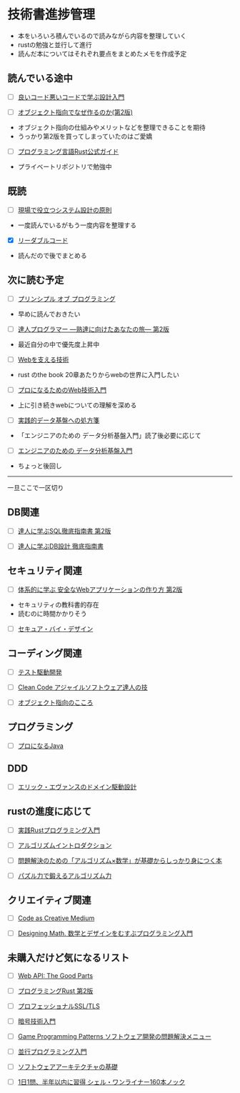# 技術書進捗管理
- 本をいろいろ積んでいるので読みながら内容を整理していく
- rustの勉強と並行して進行
- 読んだ本についてはそれぞれ要点をまとめたメモを作成予定

## 読んでいる途中

- [ ] [良いコード悪いコードで学ぶ設計入門](https://www.amazon.co.jp/%E8%89%AF%E3%81%84%E3%82%B3%E3%83%BC%E3%83%89-%E6%82%AA%E3%81%84%E3%82%B3%E3%83%BC%E3%83%89%E3%81%A7%E5%AD%A6%E3%81%B6%E8%A8%AD%E8%A8%88%E5%85%A5%E9%96%80-%E2%80%95%E4%BF%9D%E5%AE%88%E3%81%97%E3%82%84%E3%81%99%E3%81%84-%E6%88%90%E9%95%B7%E3%81%97%E7%B6%9A%E3%81%91%E3%82%8B%E3%82%B3%E3%83%BC%E3%83%89%E3%81%AE%E6%9B%B8%E3%81%8D%E6%96%B9-%E4%BB%99%E5%A1%B2/dp/4297127830)



- [ ] [オブジェクト指向でなぜ作るのか(第2版)](https://www.amazon.co.jp/%E3%82%AA%E3%83%96%E3%82%B8%E3%82%A7%E3%82%AF%E3%83%88%E6%8C%87%E5%90%91%E3%81%A7%E3%81%AA%E3%81%9C%E3%81%A4%E3%81%8F%E3%82%8B%E3%81%AE%E3%81%8B-%E7%AC%AC2%E7%89%88-%E5%B9%B3%E6%BE%A4-%E7%AB%A0/dp/4822284654)

- オブジェクト指向の仕組みやメリットなどを整理できることを期待
- うっかり第2版を買ってしまっていたのはご愛嬌






- [ ] [プログラミング言語Rust公式ガイド](https://www.amazon.co.jp/%E3%83%97%E3%83%AD%E3%82%B0%E3%83%A9%E3%83%9F%E3%83%B3%E3%82%B0%E8%A8%80%E8%AA%9ERust-%E5%85%AC%E5%BC%8F%E3%82%AC%E3%82%A4%E3%83%89-Steve-Klabnik/dp/4048930702/ref=sr_1_1?keywords=rust+%E5%85%AC%E5%BC%8F&qid=1647988405&sprefix=rust+kou%2Caps%2C227&sr=8-1)

- プライベートリポジトリで勉強中

## 既読
- [ ] [現場で役立つシステム設計の原則](https://www.amazon.co.jp/%E7%8F%BE%E5%A0%B4%E3%81%A7%E5%BD%B9%E7%AB%8B%E3%81%A4%E3%82%B7%E3%82%B9%E3%83%86%E3%83%A0%E8%A8%AD%E8%A8%88%E3%81%AE%E5%8E%9F%E5%89%87-%E5%A4%89%E6%9B%B4%E3%82%92%E6%A5%BD%E3%81%A7%E5%AE%89%E5%85%A8%E3%81%AB%E3%81%99%E3%82%8B%E3%82%AA%E3%83%96%E3%82%B8%E3%82%A7%E3%82%AF%E3%83%88%E6%8C%87%E5%90%91%E3%81%AE%E5%AE%9F%E8%B7%B5%E6%8A%80%E6%B3%95-%E5%A2%97%E7%94%B0-%E4%BA%A8/dp/477419087X/ref=sr_1_5?__mk_ja_JP=%E3%82%AB%E3%82%BF%E3%82%AB%E3%83%8A&crid=2TNQUXZLUV9QA&keywords=%E3%82%B7%E3%82%B9%E3%83%86%E3%83%A0%E8%A8%AD%E8%A8%88&qid=1647988479&sprefix=%E3%82%B7%E3%82%B9%E3%83%86%E3%83%A0%E8%A8%AD%E8%A8%88%2Caps%2C154&sr=8-5)

- 一度読んでいるがもう一度内容を整理する

- [x] [リーダブルコード](https://www.amazon.co.jp/%E3%83%AA%E3%83%BC%E3%83%80%E3%83%96%E3%83%AB%E3%82%B3%E3%83%BC%E3%83%89-%E2%80%95%E3%82%88%E3%82%8A%E8%89%AF%E3%81%84%E3%82%B3%E3%83%BC%E3%83%89%E3%82%92%E6%9B%B8%E3%81%8F%E3%81%9F%E3%82%81%E3%81%AE%E3%82%B7%E3%83%B3%E3%83%97%E3%83%AB%E3%81%A7%E5%AE%9F%E8%B7%B5%E7%9A%84%E3%81%AA%E3%83%86%E3%82%AF%E3%83%8B%E3%83%83%E3%82%AF-Theory-practice-Boswell/dp/4873115655/ref=pd_vtp_2/356-9707252-4285200?pd_rd_w=Nk8g8&pf_rd_p=949e26f5-c2ef-4c96-bfde-49d7614d0317&pf_rd_r=KTA9FV44R7G2N82Y5Q7F&pd_rd_r=6e749e5f-9ce3-4332-89b0-4216c9d61186&pd_rd_wg=3jWP8&pd_rd_i=4873115655&psc=1)

- 読んだので後でまとめる


## 次に読む予定

- [ ] [プリンシプル オブ プログラミング](https://www.amazon.co.jp/%E3%83%97%E3%83%AA%E3%83%B3%E3%82%B7%E3%83%97%E3%83%AB-%E3%82%AA%E3%83%96-%E3%83%97%E3%83%AD%E3%82%B0%E3%83%A9%E3%83%9F%E3%83%B3%E3%82%B0-3%E5%B9%B4%E7%9B%AE%E3%81%BE%E3%81%A7%E3%81%AB%E8%BA%AB%E3%81%AB%E3%81%A4%E3%81%91%E3%81%9F%E3%81%84-%E4%B8%80%E7%94%9F%E5%BD%B9%E7%AB%8B%E3%81%A4101%E3%81%AE%E5%8E%9F%E7%90%86%E5%8E%9F%E5%89%87-ebook/dp/B071V7MY82/ref=sr_1_1?keywords=%E3%83%97%E3%83%AA%E3%83%B3%E3%82%B7%E3%83%97%E3%83%AB+%E3%82%AA%E3%83%96+%E3%83%97%E3%83%AD%E3%82%B0%E3%83%A9%E3%83%9F%E3%83%B3%E3%82%B0&qid=1647989010&s=books&sprefix=%E3%83%97%E3%83%AA%E3%83%B3%E3%82%B7%E3%83%97%E3%83%AB%2Cstripbooks%2C161&sr=1-1)

- 早めに読んでおきたい


- [ ] [達人プログラマー ―熟達に向けたあなたの旅― 第2版](https://www.amazon.co.jp/%E9%81%94%E4%BA%BA%E3%83%97%E3%83%AD%E3%82%B0%E3%83%A9%E3%83%9E%E3%83%BC-%E7%AC%AC2%E7%89%88-%E7%86%9F%E9%81%94%E3%81%AB%E5%90%91%E3%81%91%E3%81%9F%E3%81%82%E3%81%AA%E3%81%9F%E3%81%AE%E6%97%85-David-Thomas/dp/4274226298/ref=tmm_hrd_swatch_0?_encoding=UTF8&qid=1648215883&sr=1-1)

- 最近自分の中で優先度上昇中


- [ ] [Webを支える技術](https://www.amazon.co.jp/Web%E3%82%92%E6%94%AF%E3%81%88%E3%82%8B%E6%8A%80%E8%A1%93-HTTP%E3%80%81URI%E3%80%81HTML%E3%80%81%E3%81%9D%E3%81%97%E3%81%A6REST-WEB-PRESS-plus/dp/4774142042/ref=sr_1_1?keywords=web%E3%82%92%E6%94%AF%E3%81%88%E3%82%8B%E6%8A%80%E8%A1%93&qid=1647988641&sprefix=web%E3%82%92%2Caps%2C232&sr=8-1)

- rust のthe book 20章あたりからwebの世界に入門したい


- [ ] [プロになるためのWeb技術入門](https://www.amazon.co.jp/%E3%80%8C%E3%83%97%E3%83%AD%E3%81%AB%E3%81%AA%E3%82%8B%E3%81%9F%E3%82%81%E3%81%AEWeb%E6%8A%80%E8%A1%93%E5%85%A5%E9%96%80%E3%80%8D-%E2%80%95%E2%80%95%E3%81%AA%E3%81%9C%E3%80%81%E3%81%82%E3%81%AA%E3%81%9F%E3%81%AFWeb%E3%82%B7%E3%82%B9%E3%83%86%E3%83%A0%E3%82%92%E9%96%8B%E7%99%BA%E3%81%A7%E3%81%8D%E3%81%AA%E3%81%84%E3%81%AE%E3%81%8B-%E5%B0%8F%E6%A3%AE-%E8%A3%95%E4%BB%8B/dp/4774142352/ref=pd_vtp_4/356-9707252-4285200?pd_rd_w=wuH2i&pf_rd_p=949e26f5-c2ef-4c96-bfde-49d7614d0317&pf_rd_r=1VJ8B81HMWJ279TM2BCZ&pd_rd_r=2c9e3911-a115-4b1d-b1bf-61f5a754ade8&pd_rd_wg=IWAQj&pd_rd_i=4774142352&psc=1)

- 上に引き続きwebについての理解を深める


- [ ] [実践的データ基盤への処方箋](https://www.amazon.co.jp/%E5%AE%9F%E8%B7%B5%E7%9A%84%E3%83%87%E3%83%BC%E3%82%BF%E5%9F%BA%E7%9B%A4%E3%81%B8%E3%81%AE%E5%87%A6%E6%96%B9%E7%AE%8B%E3%80%9C-%E3%83%93%E3%82%B8%E3%83%8D%E3%82%B9%E4%BE%A1%E5%80%A4%E5%89%B5%E5%87%BA%E3%81%AE%E3%81%9F%E3%82%81%E3%81%AE%E3%83%87%E3%83%BC%E3%82%BF%E3%83%BB%E3%82%B7%E3%82%B9%E3%83%86%E3%83%A0%E3%83%BB%E3%83%92%E3%83%88%E3%81%AE%E3%83%8E%E3%82%A6%E3%83%8F%E3%82%A6-%E3%82%86%E3%81%9A%E3%81%9F%E3%81%9D/dp/4297124459/ref=pd_vtp_1/356-9707252-4285200?pd_rd_w=6dqGQ&pf_rd_p=949e26f5-c2ef-4c96-bfde-49d7614d0317&pf_rd_r=B3711VW9YSWPQN01RYKP&pd_rd_r=e426d53b-c4c9-4d31-a01c-f92f596ba96e&pd_rd_wg=gb3h3&pd_rd_i=4297124459&psc=1)

- 「エンジニアのための データ分析基盤入門」読了後必要に応じて


- [ ] [エンジニアのための データ分析基盤入門](https://www.amazon.co.jp/%E3%82%A8%E3%83%B3%E3%82%B8%E3%83%8B%E3%82%A2%E3%81%AE%E3%81%9F%E3%82%81%E3%81%AE-%E3%83%87%E3%83%BC%E3%82%BF%E5%88%86%E6%9E%90%E5%9F%BA%E7%9B%A4%E5%85%A5%E9%96%80-%E3%83%87%E3%83%BC%E3%82%BF%E6%B4%BB%E7%94%A8%E3%82%92%E4%BF%83%E9%80%B2%E3%81%99%E3%82%8B-%E3%83%97%E3%83%A9%E3%83%83%E3%83%88%E3%83%95%E3%82%A9%E3%83%BC%E3%83%A0-%E3%83%87%E3%83%BC%E3%82%BF%E5%93%81%E8%B3%AA%E3%81%AE%E8%80%83%E3%81%88%E6%96%B9/dp/4297127245/ref=sr_1_3?__mk_ja_JP=%E3%82%AB%E3%82%BF%E3%82%AB%E3%83%8A&crid=3J4UUELSXXTY3&keywords=%E3%83%87%E3%83%BC%E3%82%BF%E5%88%86%E6%9E%90%E5%9F%BA%E7%9B%A4&qid=1648215372&s=books&sprefix=%E3%83%87%E3%83%BC%E3%82%BF%E5%88%86%E6%9E%90%E5%9F%BA%E7%9B%A4%2Cstripbooks%2C180&sr=1-3)

- ちょっと後回し


----
一旦ここで一区切り

## DB関連

- [ ] [達人に学ぶSQL徹底指南書 第2版](https://www.amazon.co.jp/%E9%81%94%E4%BA%BA%E3%81%AB%E5%AD%A6%E3%81%B6SQL%E5%BE%B9%E5%BA%95%E6%8C%87%E5%8D%97%E6%9B%B8-%E7%AC%AC2%E7%89%88-%E5%88%9D%E7%B4%9A%E8%80%85%E3%81%A7%E7%B5%82%E3%82%8F%E3%82%8A%E3%81%9F%E3%81%8F%E3%81%AA%E3%81%84%E3%81%82%E3%81%AA%E3%81%9F%E3%81%B8-CodeZine-BOOKS/dp/4798157821/ref=sr_1_1?keywords=%E9%81%94%E4%BA%BA%E3%81%AB%E5%AD%A6%E3%81%B6sql%E5%BE%B9%E5%BA%95%E6%8C%87%E5%8D%97%E6%9B%B8+%E7%AC%AC2%E7%89%88&qid=1648215611&s=books&sprefix=%E9%81%94%E4%BA%BA%E3%81%AB%2Cstripbooks%2C235&sr=1-1)


- [ ] [達人に学ぶDB設計 徹底指南書](https://www.amazon.co.jp/%E9%81%94%E4%BA%BA%E3%81%AB%E5%AD%A6%E3%81%B6DB%E8%A8%AD%E8%A8%88-%E5%BE%B9%E5%BA%95%E6%8C%87%E5%8D%97%E6%9B%B8-%E5%88%9D%E7%B4%9A%E8%80%85%E3%81%A7%E7%B5%82%E3%82%8F%E3%82%8A%E3%81%9F%E3%81%8F%E3%81%AA%E3%81%84%E3%81%82%E3%81%AA%E3%81%9F%E3%81%B8-%E3%83%9F%E3%83%83%E3%82%AF/dp/4798124702/ref=pd_bxgy_img_1/356-9707252-4285200?pd_rd_w=Yhg7m&pf_rd_p=020fee25-8ced-4191-bce3-27e7ce0c0e3b&pf_rd_r=AJXBRWN99CF0SW0KHF31&pd_rd_r=69432ea0-407a-4ef8-af78-95a235a733d4&pd_rd_wg=WfDVJ&pd_rd_i=4798124702&psc=1)





## セキュリティ関連

- [ ] [体系的に学ぶ 安全なWebアプリケーションの作り方 第2版](https://www.amazon.co.jp/%E4%BD%93%E7%B3%BB%E7%9A%84%E3%81%AB%E5%AD%A6%E3%81%B6-%E5%AE%89%E5%85%A8%E3%81%AAWeb%E3%82%A2%E3%83%97%E3%83%AA%E3%82%B1%E3%83%BC%E3%82%B7%E3%83%A7%E3%83%B3%E3%81%AE%E4%BD%9C%E3%82%8A%E6%96%B9-%E7%AC%AC2%E7%89%88-%E8%84%86%E5%BC%B1%E6%80%A7%E3%81%8C%E7%94%9F%E3%81%BE%E3%82%8C%E3%82%8B%E5%8E%9F%E7%90%86%E3%81%A8%E5%AF%BE%E7%AD%96%E3%81%AE%E5%AE%9F%E8%B7%B5-%E5%BE%B3%E4%B8%B8/dp/4797393165/ref=pd_vtp_4/356-9707252-4285200?pd_rd_w=EVnao&pf_rd_p=949e26f5-c2ef-4c96-bfde-49d7614d0317&pf_rd_r=04DRQ5V88F2E3Y2NYYGP&pd_rd_r=a1ed995d-fe85-4d75-bda2-63f29b652e3f&pd_rd_wg=4wIVU&pd_rd_i=4797393165&psc=1)

- セキュリティの教科書的存在
- 読むのに時間かかりそう


- [ ] [セキュア・バイ・デザイン](https://www.amazon.co.jp/%E3%82%BB%E3%82%AD%E3%83%A5%E3%82%A2%E3%83%BB%E3%83%90%E3%82%A4%E3%83%BB%E3%83%87%E3%82%B6%E3%82%A4%E3%83%B3-Dan-Bergh-Johnsson/dp/483997599X/ref=sr_1_1?keywords=%E3%82%BB%E3%82%AD%E3%83%A5%E3%82%A2%E3%83%90%E3%82%A4%E3%83%87%E3%82%B6%E3%82%A4%E3%83%B3&qid=1648215705&s=books&sprefix=%E3%82%BB%E3%82%AD%E3%83%A5%E3%82%A2%2Cstripbooks%2C163&sr=1-1)


## コーディング関連

- [ ] [テスト駆動開発](https://www.amazon.co.jp/%E3%83%86%E3%82%B9%E3%83%88%E9%A7%86%E5%8B%95%E9%96%8B%E7%99%BA-Kent-Beck/dp/4274217884/ref=tmm_pap_swatch_0?_encoding=UTF8&qid=&sr=)



- [ ] [Clean Code アジャイルソフトウェア達人の技](https://www.amazon.co.jp/Clean-Code-%E3%82%A2%E3%82%B8%E3%83%A3%E3%82%A4%E3%83%AB%E3%82%BD%E3%83%95%E3%83%88%E3%82%A6%E3%82%A7%E3%82%A2%E9%81%94%E4%BA%BA%E3%81%AE%E6%8A%80-Robert-C-Martin/dp/4048930591/ref=sr_1_1?keywords=clean+code&qid=1648215802&s=books&sprefix=clean%2Cstripbooks%2C223&sr=1-1)



- [ ] [オブジェクト指向のこころ](https://www.amazon.co.jp/%E3%82%AA%E3%83%96%E3%82%B8%E3%82%A7%E3%82%AF%E3%83%88%E6%8C%87%E5%90%91%E3%81%AE%E3%81%93%E3%81%93%E3%82%8D-SOFTWARE-PATTERNS-%E3%82%A2%E3%83%A9%E3%83%B3%E3%83%BB%E3%82%B7%E3%83%A3%E3%83%AD%E3%82%A6%E3%82%A7%E3%82%A4/dp/4621066048/ref=sr_1_1?keywords=%E3%82%AA%E3%83%96%E3%82%B8%E3%82%A7%E3%82%AF%E3%83%88%E6%8C%87%E5%90%91%E3%81%AE%E3%81%93%E3%81%93%E3%82%8D&qid=1648215839&s=books&sprefix=%E3%82%AA%E3%83%96%E3%82%B8%E3%82%A7%E3%82%AF%E3%83%88%2Cstripbooks%2C184&sr=1-1)






## プログラミング

- [ ] [プロになるJava](https://www.amazon.co.jp/%E3%83%97%E3%83%AD%E3%81%AB%E3%81%AA%E3%82%8BJava%E2%80%95%E4%BB%95%E4%BA%8B%E3%81%A7%E5%BF%85%E8%A6%81%E3%81%AA%E3%83%97%E3%83%AD%E3%82%B0%E3%83%A9%E3%83%9F%E3%83%B3%E3%82%B0%E3%81%AE%E7%9F%A5%E8%AD%98%E3%81%8C%E3%82%BC%E3%83%AD%E3%81%8B%E3%82%89%E8%BA%AB%E3%81%AB%E3%81%A4%E3%81%8F%E6%9C%80%E9%AB%98%E3%81%AE%E6%8C%87%E5%8D%97%E6%9B%B8-%E3%81%8D%E3%81%97%E3%81%A0-%E3%81%AA%E3%81%8A%E3%81%8D/dp/4297126850/ref=sr_1_1?crid=3LEY57LBWYUJW&keywords=%E3%83%97%E3%83%AD%E3%81%AB%E3%81%AA%E3%82%8Bjava&qid=1648250719&s=books&sprefix=puroni%2Cstripbooks%2C159&sr=1-1)


## DDD

- [ ] [エリック・エヴァンスのドメイン駆動設計](https://www.amazon.co.jp/%E3%82%A8%E3%83%AA%E3%83%83%E3%82%AF%E3%83%BB%E3%82%A8%E3%83%B4%E3%82%A1%E3%83%B3%E3%82%B9%E3%81%AE%E3%83%89%E3%83%A1%E3%82%A4%E3%83%B3%E9%A7%86%E5%8B%95%E8%A8%AD%E8%A8%88-Architects%E2%80%99Archive-%E3%82%BD%E3%83%95%E3%83%88%E3%82%A6%E3%82%A7%E3%82%A2%E9%96%8B%E7%99%BA%E3%81%AE%E5%AE%9F%E8%B7%B5-%E3%82%A8%E3%83%AA%E3%83%83%E3%82%AF%E3%83%BB%E3%82%A8%E3%83%B4%E3%82%A1%E3%83%B3%E3%82%B9/dp/4798121967/ref=tmm_other_meta_binding_swatch_0?_encoding=UTF8&qid=1648215935&sr=1-1)


## rustの進度に応じて

- [ ] [実践Rustプログラミング入門](https://www.amazon.co.jp/%E5%AE%9F%E8%B7%B5Rust%E3%83%97%E3%83%AD%E3%82%B0%E3%83%A9%E3%83%9F%E3%83%B3%E3%82%B0%E5%85%A5%E9%96%80-%E5%88%9D%E7%94%B0-%E7%9B%B4%E4%B9%9F/dp/4798061700/ref=tmm_hrd_swatch_0?_encoding=UTF8&qid=1648216000&sr=1-2)


- [ ] [アルゴリズムイントロダクション](https://www.amazon.co.jp/%E3%82%A2%E3%83%AB%E3%82%B4%E3%83%AA%E3%82%BA%E3%83%A0%E3%82%A4%E3%83%B3%E3%83%88%E3%83%AD%E3%83%80%E3%82%AF%E3%82%B7%E3%83%A7%E3%83%B3-%E7%AC%AC3%E7%89%88-%E7%B7%8F%E5%90%88%E7%89%88-%E4%B8%96%E7%95%8C%E6%A8%99%E6%BA%96MIT%E6%95%99%E7%A7%91%E6%9B%B8-%E3%82%B3%E3%83%AB%E3%83%A1%E3%83%B3/dp/476490408X/ref=tmm_other_meta_binding_swatch_0?_encoding=UTF8&qid=1648250810&sr=1-4)


- [ ] [問題解決のための「アルゴリズム×数学」が基礎からしっかり身につく本](https://www.amazon.co.jp/dp/4297125218/?coliid=I3092T3NHTQQXG&colid=2FFL2FFEVSLY3&psc=1&ref_=lv_ov_lig_dp_it)


- [ ] [パズル力で鍛えるアルゴリズム力](https://www.amazon.co.jp/%E3%83%91%E3%82%BA%E3%83%AB%E3%81%A7%E9%8D%9B%E3%81%88%E3%82%8B%E3%82%A2%E3%83%AB%E3%82%B4%E3%83%AA%E3%82%BA%E3%83%A0%E5%8A%9B-%E5%A4%A7%E6%A7%BB-%E5%85%BC%E8%B3%87/dp/4297126796/ref=tmm_pap_swatch_0?_encoding=UTF8&qid=&sr=)


## クリエイティブ関連

- [ ] [Code as Creative Medium](https://www.amazon.co.jp/Code-Creative-Medium-%E3%82%B3%E3%83%BC%E3%83%89%E3%83%BB%E3%82%A2%E3%82%BA%E3%83%BB%E3%82%AF%E3%83%AA%E3%82%A8%E3%82%A4%E3%83%86%E3%82%A3%E3%83%96%E3%83%BB%E3%83%A1%E3%83%87%E3%82%A3%E3%82%A6%E3%83%A0-%E5%89%B5%E9%80%A0%E7%9A%84%E3%81%AA%E3%83%97%E3%83%AD%E3%82%B0%E3%83%A9%E3%83%9F%E3%83%B3%E3%82%B0%E6%95%99%E8%82%B2%E3%81%AE%E3%81%9F%E3%82%81%E3%81%AE%E5%AE%9F%E8%B7%B5%E3%82%AC%E3%82%A4%E3%83%89%E3%83%96%E3%83%83%E3%82%AF/dp/4802510128/ref=sr_1_1?keywords=code+as+creative+medium&qid=1648216052&s=books&sprefix=code+as+%2Cstripbooks%2C182&sr=1-1)



- [ ] [Designing Math. 数学とデザインをむすぶプログラミング入門](https://www.amazon.co.jp/Designing-Math-%E6%95%B0%E5%AD%A6%E3%81%A8%E3%83%87%E3%82%B6%E3%82%A4%E3%83%B3%E3%82%92%E3%82%80%E3%81%99%E3%81%B6%E3%83%97%E3%83%AD%E3%82%B0%E3%83%A9%E3%83%9F%E3%83%B3%E3%82%B0%E5%85%A5%E9%96%80-%E5%8F%A4%E5%A0%85%E7%9C%9F%E5%BD%A6/dp/4802512198/ref=pd_bxgy_img_1/356-9707252-4285200?pd_rd_w=TMO1A&pf_rd_p=020fee25-8ced-4191-bce3-27e7ce0c0e3b&pf_rd_r=473P7VH20T7FPVEPK6F5&pd_rd_r=2dc9be79-32da-407f-95f8-71c9e34da377&pd_rd_wg=W2NQH&pd_rd_i=4802512198&psc=1)


## 未購入だけど気になるリスト

- [ ] [Web API: The Good Parts](https://www.amazon.co.jp/Web-API-Parts-%E6%B0%B4%E9%87%8E-%E8%B2%B4%E6%98%8E/dp/4873116864/ref=sr_1_2?__mk_ja_JP=%E3%82%AB%E3%82%BF%E3%82%AB%E3%83%8A&crid=1J3VESV3OF6R5&keywords=web+api&qid=1648216161&s=books&sprefix=web+api%2Cstripbooks%2C190&sr=1-2)

- [ ] [プログラミングRust 第2版](https://www.amazon.co.jp/dp/4873119782/?coliid=I23ZL8UC9JDKD4&colid=2FFL2FFEVSLY3&psc=1&ref_=lv_ov_lig_dp_it)

- [ ] [プロフェッショナルSSL/TLS](https://www.amazon.co.jp/dp/4908686009/?coliid=I1U4FJ3ID6BIX&colid=2FFL2FFEVSLY3&psc=1&ref_=lv_ov_lig_dp_it)

- [ ] [暗号技術入門](https://www.amazon.co.jp/dp/4797382228/?coliid=I2SRXURFRGWX31&colid=2FFL2FFEVSLY3&psc=1&ref_=lv_ov_lig_dp_it)

- [ ] [Game Programming Patterns ソフトウェア開発の問題解決メニュー](https://www.amazon.co.jp/dp/4844338900/?coliid=ICS91NSB5ZMVK&colid=2FFL2FFEVSLY3&psc=1&ref_=lv_ov_lig_dp_it)

- [ ] [並行プログラミング入門](https://www.amazon.co.jp/dp/4873119596/?coliid=I2PRIANA9A1SOC&colid=2FFL2FFEVSLY3&psc=1&ref_=lv_ov_lig_dp_it)

- [ ] [ソフトウェアアーキテクチャの基礎](https://www.amazon.co.jp/dp/4873119820/?coliid=I1ICJE0PVVODIB&colid=2FFL2FFEVSLY3&psc=1&ref_=lv_ov_lig_dp_it)

- [ ] [1日1問、半年以内に習得 シェル・ワンライナー160本ノック](https://www.amazon.co.jp/dp/4297122677/?coliid=I15VQYH1VV4E5A&colid=2FFL2FFEVSLY3&psc=1&ref_=lv_ov_lig_dp_it)

